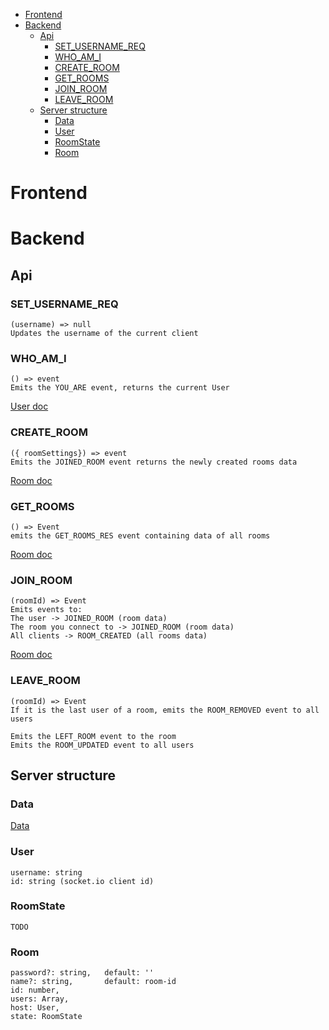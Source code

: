 - [Frontend](#frontend)
- [Backend](#backend)
  - [Api](#api)
    - [SET\_USERNAME\_REQ](#set_username_req)
    - [WHO\_AM\_I](#who_am_i)
    - [CREATE\_ROOM](#create_room)
    - [GET\_ROOMS](#get_rooms)
    - [JOIN\_ROOM](#join_room)
    - [LEAVE\_ROOM](#leave_room)
  - [Server structure](#server-structure)
    - [Data](#data)
    - [User](#user)
    - [RoomState](#roomstate)
    - [Room](#room)


# Frontend

# Backend

## Api

### SET_USERNAME_REQ

```
(username) => null
Updates the username of the current client
```


### WHO_AM_I

```
() => event
Emits the YOU_ARE event, returns the current User 
```
[User doc](#user)


### CREATE_ROOM
```
({ roomSettings}) => event
Emits the JOINED_ROOM event returns the newly created rooms data
```
[Room doc](#room)

### GET_ROOMS
```
() => Event
emits the GET_ROOMS_RES event containing data of all rooms
```
[Room doc](#room)

### JOIN_ROOM
```
(roomId) => Event
Emits events to:
The user -> JOINED_ROOM (room data)
The room you connect to -> JOINED_ROOM (room data)
All clients -> ROOM_CREATED (all rooms data)
```
[Room doc](#room)

### LEAVE_ROOM
```
(roomId) => Event
If it is the last user of a room, emits the ROOM_REMOVED event to all users

Emits the LEFT_ROOM event to the room
Emits the ROOM_UPDATED event to all users 
```

## Server structure

### Data
[Data](backend/data.json)

### User
```
username: string
id: string (socket.io client id)
```

### RoomState

```
TODO
```

### Room
```
password?: string,   default: ''
name?: string,       default: room-id
id: number,
users: Array,
host: User,
state: RoomState
```
